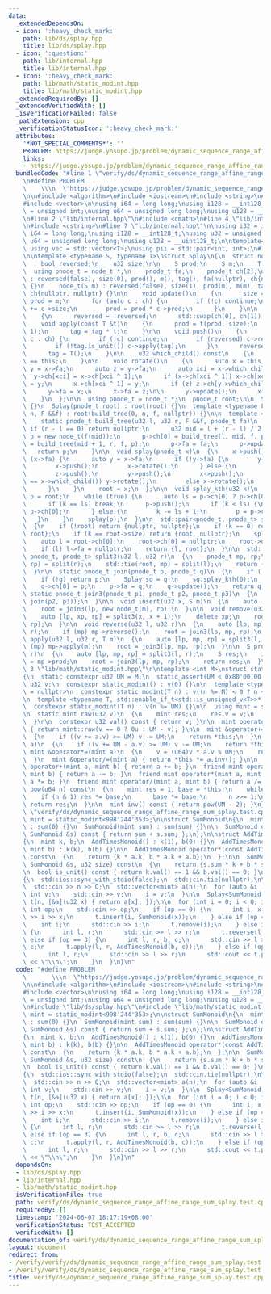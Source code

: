 ```yaml
---
data:
  _extendedDependsOn:
  - icon: ':heavy_check_mark:'
    path: lib/ds/splay.hpp
    title: lib/ds/splay.hpp
  - icon: ':question:'
    path: lib/internal.hpp
    title: lib/internal.hpp
  - icon: ':heavy_check_mark:'
    path: lib/math/static_modint.hpp
    title: lib/math/static_modint.hpp
  _extendedRequiredBy: []
  _extendedVerifiedWith: []
  _isVerificationFailed: false
  _pathExtension: cpp
  _verificationStatusIcon: ':heavy_check_mark:'
  attributes:
    '*NOT_SPECIAL_COMMENTS*': ''
    PROBLEM: https://judge.yosupo.jp/problem/dynamic_sequence_range_affine_range_sum
    links:
    - https://judge.yosupo.jp/problem/dynamic_sequence_range_affine_range_sum
  bundledCode: "#line 1 \"verify/ds/dynamic_sequence_range_affine_range_sum_splay.test.cpp\"\
    \n#define PROBLEM                                                            \
    \    \\\n  \"https://judge.yosupo.jp/problem/dynamic_sequence_range_affine_range_sum\"\
    \n\n#include <algorithm>\n#include <iostream>\n#include <string>\n#include <tuple>\n\
    #include <vector>\n\nusing i64 = long long;\nusing i128 = __int128_t;\nusing u32\
    \ = unsigned int;\nusing u64 = unsigned long long;\nusing u128 = __uint128_t;\n\
    \n#line 2 \"lib/internal.hpp\"\n#include <cmath>\n#line 4 \"lib/internal.hpp\"\
    \n#include <cstring>\n#line 7 \"lib/internal.hpp\"\n\nusing i32 = int;\nusing\
    \ i64 = long long;\nusing i128 = __int128_t;\nusing u32 = unsigned int;\nusing\
    \ u64 = unsigned long long;\nusing u128 = __uint128_t;\n\ntemplate<typename T>\
    \ using vec = std::vector<T>;\nusing pii = std::pair<int, int>;\n#line 3 \"lib/ds/splay.hpp\"\
    \n\ntemplate <typename S, typename T>\nstruct Splay\n{\n  struct node_t\n  {\n\
    \    bool reversed;\n    u32 size;\n\n    S prod;\n    S m;\n    T tag;\n\n  \
    \  using pnode_t = node_t *;\n    pnode_t fa;\n    pnode_t ch[2];\n\n    node_t()\
    \ : reversed(false), size(0), prod(), m(), tag(), fa(nullptr), ch{nullptr, nullptr}\
    \ {}\n    node_t(S m) : reversed(false), size(1), prod(m), m(m), tag(), fa(nullptr),\
    \ ch{nullptr, nullptr} {}\n\n    void update()\n    {\n      size = 1;\n     \
    \ prod = m;\n      for (auto c : ch) {\n        if (!c) continue;\n        size\
    \ += c->size;\n        prod = prod * c->prod;\n      }\n    }\n\n    void reverse()\n\
    \    {\n      reversed = !reversed;\n      std::swap(ch[0], ch[1]);\n    }\n\n\
    \    void apply(const T &t)\n    {\n      prod = t(prod, size);\n      m = t(m,\
    \ 1);\n      tag = tag * t;\n    }\n\n    void push()\n    {\n      for (auto\
    \ c : ch) {\n        if (!c) continue;\n        if (reversed) c->reverse();\n\
    \        if (!tag.is_unit()) c->apply(tag);\n      }\n      reversed = false;\n\
    \      tag = T();\n    }\n\n    u32 which_child() const\n    {\n      return this->fa->ch[1]\
    \ == this;\n    }\n\n    void rotate()\n    {\n      auto x = this;\n\n      auto\
    \ y = x->fa;\n      auto z = y->fa;\n      auto xci = x->which_child();\n    \
    \  y->ch[xci] = x->ch[xci ^ 1];\n      if (x->ch[xci ^ 1]) x->ch[xci ^ 1]->fa\
    \ = y;\n      x->ch[xci ^ 1] = y;\n      if (z) z->ch[y->which_child()] = x;\n\
    \      y->fa = x;\n      x->fa = z;\n\n      y->update();\n      x->update();\n\
    \    }\n  };\n\n  using pnode_t = node_t *;\n  pnode_t root;\n\n  Splay() : root(nullptr)\
    \ {}\n  Splay(pnode_t root) : root(root) {}\n  template <typename F>\n    Splay(u32\
    \ n, F &&f) : root(build_tree(0, n, f, nullptr)) {}\n\n  template <typename F>\n\
    \    static pnode_t build_tree(u32 l, u32 r, F &&f, pnode_t fa)\n    {\n     \
    \ if (r - l == 0) return nullptr;\n      u32 mid = l + (r - l) / 2;\n      auto\
    \ p = new node_t(f(mid));\n      p->ch[0] = build_tree(l, mid, f, p);\n      p->ch[1]\
    \ = build_tree(mid + 1, r, f, p);\n      p->fa = fa;\n      p->update();\n   \
    \   return p;\n    }\n\n  void splay(pnode_t x)\n  {\n    x->push();\n    while\
    \ (x->fa) {\n      auto y = x->fa;\n      if (!y->fa) {\n        y->push();\n\
    \        x->push();\n        x->rotate();\n      } else {\n        auto z = y->fa;\n\
    \        z->push();\n        y->push();\n        x->push();\n        if (y->which_child()\
    \ == x->which_child()) y->rotate();\n        else x->rotate();\n        x->rotate();\n\
    \      }\n    }\n    root = x;\n  };\n\n  void splay_kth(u32 k)\n  {\n    auto\
    \ p = root;\n    while (true) {\n      auto ls = p->ch[0] ? p->ch[0]->size : 0;\n\
    \      if (k == ls) break;\n      p->push();\n      if (k < ls) {\n        p =\
    \ p->ch[0];\n      } else {\n        k -= ls + 1;\n        p = p->ch[1];\n   \
    \   }\n    }\n    splay(p);\n  }\n\n  std::pair<pnode_t, pnode_t> split(u32 k)\n\
    \  {\n    if (!root) return {nullptr, nullptr};\n    if (k == 0) return {nullptr,\
    \ root};\n    if (k == root->size) return {root, nullptr};\n    splay_kth(k);\n\
    \    auto l = root->ch[0];\n    root->ch[0] = nullptr;\n    root->update();\n\
    \    if (l) l->fa = nullptr;\n    return {l, root};\n  }\n\n  std::tuple<pnode_t,\
    \ pnode_t, pnode_t> split3(u32 l, u32 r)\n  {\n    pnode_t mp, rp;\n    std::tie(root,\
    \ rp) = split(r);\n    std::tie(root, mp) = split(l);\n    return {root, mp, rp};\n\
    \  }\n\n  static pnode_t join(pnode_t p, pnode_t q)\n  {\n    if (!p) return q;\n\
    \    if (!q) return p;\n    Splay sq = q;\n    sq.splay_kth(0);\n    q = sq.root;\n\
    \    q->ch[0] = p;\n    p->fa = q;\n    q->update();\n    return q;\n  }\n\n \
    \ static pnode_t join3(pnode_t p1, pnode_t p2, pnode_t p3)\n  {\n    return join(p1,\
    \ join(p2, p3));\n  }\n\n  void insert(u32 x, S m)\n  {\n    auto [lp, rp] = split(x);\n\
    \    root = join3(lp, new node_t(m), rp);\n  }\n\n  void remove(u32 x)\n  {\n\
    \    auto [lp, xp, rp] = split3(x, x + 1);\n    delete xp;\n    root = join(lp,\
    \ rp);\n  }\n\n  void reverse(u32 l, u32 r)\n  {\n    auto [lp, mp, rp] = split3(l,\
    \ r);\n    if (mp) mp->reverse();\n    root = join3(lp, mp, rp);\n  }\n\n  void\
    \ apply(u32 l, u32 r, T m)\n  {\n    auto [lp, mp, rp] = split3(l, r);\n    if\
    \ (mp) mp->apply(m);\n    root = join3(lp, mp, rp);\n  }\n\n  S prod(u32 l, u32\
    \ r)\n  {\n    auto [lp, mp, rp] = split3(l, r);\n    S res;\n    if (mp) res\
    \ = mp->prod;\n    root = join3(lp, mp, rp);\n    return res;\n  }\n};\n#line\
    \ 3 \"lib/math/static_modint.hpp\"\n\ntemplate <int M>\nstruct static_modint\n\
    {\n  static constexpr u32 UM = M;\n  static_assert(UM < 0x80'00'00'00u);\n\n \
    \ u32 v;\n  constexpr static_modint() : v(0) {}\n\n  template <typename T, std::enable_if_t<std::is_signed_v<T>>*\
    \ = nullptr>\n  constexpr static_modint(T n) : v((n %= M) < 0 ? n + M : n) {}\n\
    \n  template <typename T, std::enable_if_t<std::is_unsigned_v<T>>* = nullptr>\n\
    \  constexpr static_modint(T n) : v(n %= UM) {}\n\n  using mint = static_modint;\n\
    \n  static mint raw(u32 v)\n  {\n    mint res;\n    res.v = v;\n    return res;\n\
    \  }\n\n  constexpr u32 val() const { return v; }\n\n  mint operator-() const\
    \ { return mint::raw(v == 0 ? 0u : UM - v); }\n\n  mint &operator+=(mint a)\n\
    \  {\n    if ((v += a.v) >= UM) v -= UM;\n    return *this;\n  }\n  mint &operator-=(mint\
    \ a)\n  {\n    if ((v += UM - a.v) >= UM) v -= UM;\n    return *this;\n  }\n \
    \ mint &operator*=(mint a)\n  {\n    v = (u64)v * a.v % UM;\n    return *this;\n\
    \  }\n  mint &operator/=(mint a) { return *this *= a.inv(); }\n\n  friend mint\
    \ operator+(mint a, mint b) { return a += b; }\n  friend mint operator-(mint a,\
    \ mint b) { return a -= b; }\n  friend mint operator*(mint a, mint b) { return\
    \ a *= b; }\n  friend mint operator/(mint a, mint b) { return a /= b; }\n\n  mint\
    \ pow(u64 n) const\n  {\n    mint res = 1, base = *this;\n    while (n) {\n  \
    \    if (n & 1) res *= base;\n      base *= base;\n      n >>= 1;\n    }\n   \
    \ return res;\n  }\n\n  mint inv() const { return pow(UM - 2); }\n};\n#line 18\
    \ \"verify/ds/dynamic_sequence_range_affine_range_sum_splay.test.cpp\"\n\nusing\
    \ mint = static_modint<998'244'353>;\n\nstruct SumMonoid\n{\n  mint sum;\n  SumMonoid()\
    \ : sum(0) {}\n  SumMonoid(mint sum) : sum(sum) {}\n\n  SumMonoid operator*(const\
    \ SumMonoid &s) const { return sum + s.sum; };\n};\n\nstruct AddTimesMonoid\n\
    {\n  mint k, b;\n  AddTimesMonoid() : k(1), b(0) {}\n  AddTimesMonoid(mint k,\
    \ mint b) : k(k), b(b) {}\n\n  AddTimesMonoid operator*(const AddTimesMonoid &a)\
    \ const\n  {\n    return {k * a.k, b * a.k + a.b};\n  };\n\n  SumMonoid operator()(const\
    \ SumMonoid &s, u32 size) const\n  {\n    return {s.sum * k + b * size};\n  }\n\
    \n  bool is_unit() const { return k.val() == 1 && b.val() == 0; }\n};\n\nint main()\n\
    {\n  std::ios::sync_with_stdio(false);\n  std::cin.tie(nullptr);\n\n  int n, Q;\n\
    \  std::cin >> n >> Q;\n  std::vector<mint> a(n);\n  for (auto &i : a) {\n   \
    \ int v;\n    std::cin >> v;\n    i = v;\n  }\n\n  Splay<SumMonoid, AddTimesMonoid>\
    \ t(n, [&a](u32 x) { return a[x]; });\n\n  for (int i = 0; i < Q; i++) {\n   \
    \ int op;\n    std::cin >> op;\n    if (op == 0) {\n      int i, x;\n      std::cin\
    \ >> i >> x;\n      t.insert(i, SumMonoid(x));\n    } else if (op == 1) {\n  \
    \    int i;\n      std::cin >> i;\n      t.remove(i);\n    } else if (op == 2)\
    \ {\n      int l, r;\n      std::cin >> l >> r;\n      t.reverse(l, r);\n    }\
    \ else if (op == 3) {\n      int l, r, b, c;\n      std::cin >> l >> r >> b >>\
    \ c;\n      t.apply(l, r, AddTimesMonoid(b, c));\n    } else if (op == 4) {\n\
    \      int l, r;\n      std::cin >> l >> r;\n      std::cout << t.prod(l, r).sum.val()\
    \ << \"\\n\";\n    }\n  }\n}\n"
  code: "#define PROBLEM                                                         \
    \       \\\n  \"https://judge.yosupo.jp/problem/dynamic_sequence_range_affine_range_sum\"\
    \n\n#include <algorithm>\n#include <iostream>\n#include <string>\n#include <tuple>\n\
    #include <vector>\n\nusing i64 = long long;\nusing i128 = __int128_t;\nusing u32\
    \ = unsigned int;\nusing u64 = unsigned long long;\nusing u128 = __uint128_t;\n\
    \n#include \"lib/ds/splay.hpp\"\n#include \"lib/math/static_modint.hpp\"\n\nusing\
    \ mint = static_modint<998'244'353>;\n\nstruct SumMonoid\n{\n  mint sum;\n  SumMonoid()\
    \ : sum(0) {}\n  SumMonoid(mint sum) : sum(sum) {}\n\n  SumMonoid operator*(const\
    \ SumMonoid &s) const { return sum + s.sum; };\n};\n\nstruct AddTimesMonoid\n\
    {\n  mint k, b;\n  AddTimesMonoid() : k(1), b(0) {}\n  AddTimesMonoid(mint k,\
    \ mint b) : k(k), b(b) {}\n\n  AddTimesMonoid operator*(const AddTimesMonoid &a)\
    \ const\n  {\n    return {k * a.k, b * a.k + a.b};\n  };\n\n  SumMonoid operator()(const\
    \ SumMonoid &s, u32 size) const\n  {\n    return {s.sum * k + b * size};\n  }\n\
    \n  bool is_unit() const { return k.val() == 1 && b.val() == 0; }\n};\n\nint main()\n\
    {\n  std::ios::sync_with_stdio(false);\n  std::cin.tie(nullptr);\n\n  int n, Q;\n\
    \  std::cin >> n >> Q;\n  std::vector<mint> a(n);\n  for (auto &i : a) {\n   \
    \ int v;\n    std::cin >> v;\n    i = v;\n  }\n\n  Splay<SumMonoid, AddTimesMonoid>\
    \ t(n, [&a](u32 x) { return a[x]; });\n\n  for (int i = 0; i < Q; i++) {\n   \
    \ int op;\n    std::cin >> op;\n    if (op == 0) {\n      int i, x;\n      std::cin\
    \ >> i >> x;\n      t.insert(i, SumMonoid(x));\n    } else if (op == 1) {\n  \
    \    int i;\n      std::cin >> i;\n      t.remove(i);\n    } else if (op == 2)\
    \ {\n      int l, r;\n      std::cin >> l >> r;\n      t.reverse(l, r);\n    }\
    \ else if (op == 3) {\n      int l, r, b, c;\n      std::cin >> l >> r >> b >>\
    \ c;\n      t.apply(l, r, AddTimesMonoid(b, c));\n    } else if (op == 4) {\n\
    \      int l, r;\n      std::cin >> l >> r;\n      std::cout << t.prod(l, r).sum.val()\
    \ << \"\\n\";\n    }\n  }\n}\n"
  dependsOn:
  - lib/ds/splay.hpp
  - lib/internal.hpp
  - lib/math/static_modint.hpp
  isVerificationFile: true
  path: verify/ds/dynamic_sequence_range_affine_range_sum_splay.test.cpp
  requiredBy: []
  timestamp: '2024-06-07 18:17:19+08:00'
  verificationStatus: TEST_ACCEPTED
  verifiedWith: []
documentation_of: verify/ds/dynamic_sequence_range_affine_range_sum_splay.test.cpp
layout: document
redirect_from:
- /verify/verify/ds/dynamic_sequence_range_affine_range_sum_splay.test.cpp
- /verify/verify/ds/dynamic_sequence_range_affine_range_sum_splay.test.cpp.html
title: verify/ds/dynamic_sequence_range_affine_range_sum_splay.test.cpp
---
```

